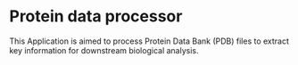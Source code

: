 # Protein data processor
This Application is aimed to process Protein Data Bank (PDB) files to extract key information for downstream biological analysis.
